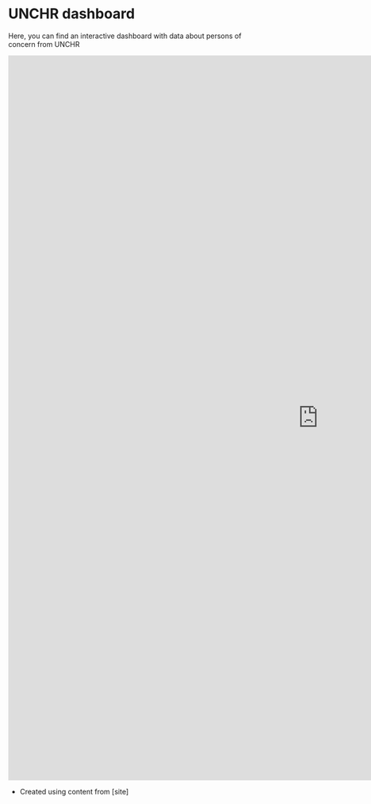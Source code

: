 # UNCHR dashboard

Here, you can find an interactive dashboard with data about persons of concern from UNCHR
<!-- In 2020, there were over 6.6 million refugees, 107 thousand asylum-seekers and 6.7 million internally displaced persons from Syria, this is, over 13.6 million persons of concern. -->

<!-- [image 1: table] -->

<!-- On the map, the thickness of the links between Syria and the country of residence indicate the number of persons of concern moving between those countries. The thickest line is the loop back to Syria, which represents mostly internally displaced persons. The next thickest lines are to Türkiye, Lebanon, Jordan, and Germany. These four lines represent approximately 86 percent of the refugees from Syria. -->


<!-- [image 2: map with only those countries] -->




<iframe src="https://insights.arcgis.com/#/embed/45f92b7463104814acb272ad83cde132" width="1250" height="1460" frameborder="0"></iframe>



* Created using content from [site]